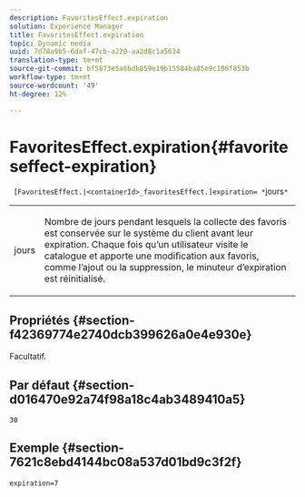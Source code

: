 ```yaml
---
description: FavoritesEffect.expiration
solution: Experience Manager
title: FavoritesEffect.expiration
topic: Dynamic media
uuid: 7d78a9b5-6daf-47cb-a220-aa2d8c1a5634
translation-type: tm+mt
source-git-commit: bf5873e5a6bdb859e19b15584ba85e9c106f853b
workflow-type: tm+mt
source-wordcount: '49'
ht-degree: 12%

---
```



# FavoritesEffect.expiration{#favoriteseffect-expiration}

` [FavoritesEffect.|<containerId>_favoritesEffect.]expiration= *`jours`*`

<table id="table_2B109D2F91E64B5382B31921C3780FA5"> 
 <tbody> 
  <tr> 
   <td colname="col1"> <p><span class="codeph"><span class="varname"> jours</span></span> </p> </td> 
   <td colname="col2"> <p> Nombre de jours pendant lesquels la collecte des favoris est conservée sur le système du client avant leur expiration. Chaque fois qu’un utilisateur visite le catalogue et apporte une modification aux favoris, comme l’ajout ou la suppression, le minuteur d’expiration est réinitialisé. </p> </td> 
  </tr> 
 </tbody> 
</table>

## Propriétés {#section-f42369774e2740dcb399626a0e4e930e}

Facultatif.

## Par défaut {#section-d016470e92a74f98a18c4ab3489410a5}

`30`

## Exemple {#section-7621c8ebd4144bc08a537d01bd9c3f2f}

`expiration=7`
